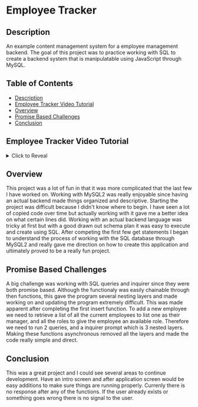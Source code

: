 # Employee Tracker


## Description
An example content management system for a employee management backend. The goal of this project was to practice working with SQL to create a backend system that is manipulatable using JavaScript through MySQL.

## Table of Contents
- [Description](#description)
- [Employee Tracker Video Tutorial](#employee-tracker-video-tutorial)
- [Overview](#overview)
- [Promise Based Challenges](#promise-based-challenges)
- [Conclusion](#conclusion)

## Employee Tracker Video Tutorial

<details>
<summary>Click to Reveal</summary>

[Click](https://github.com/Jonathan6/Employee-Tracker) to be redirected to the website!

</details>

## Overview
This project was a lot of fun in that it was more complicated that the last few I have worked on. Working with MySQL2 was really enjoyable since having an actual backend made things organized and descriptive. Starting the project was difficult because I didn't know where to begin. I have seen a lot of copied code over time but actually working with it gave me a better idea on what certain lines did. Working with an actual backend language was tricky at first but with a good drawn out schema plan it was easy to execute and create using SQL. After competing the first few get statements I began to understand the process of working with the SQL database through MySQL2 and really gave me direction on how to create this application and ultimately proved to be a really fun project.

## Promise Based Challenges

A big challenge was working with SQL queries and inquirer since they were both promise based. Although the functionaly was easily chainable through then functions, this gave the program several nesting layers and made working on and updating the program extremely difficult. This was made apparent after completing the first insert function. To add a new employee we need to retrieve a list of all the current employees to list one as their manager, and all the roles to give the employee an available role. Therefore we need to run 2 queries, and a inquirer prompt which is 3 nested layers. Making these functions asynchronous removed all the layers and made the code really simple and direct.

## Conclusion

This was a great project and I could see several areas to continue development. Have an intro screen and after application screen would be easy additions to make sure things are running properly. Currenly there is no response after any of the functions. If the user already exists or something goes wrong there is no signal to the user. 